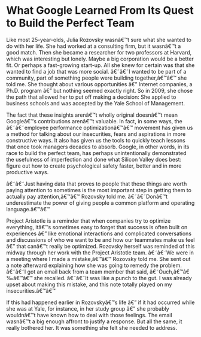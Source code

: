 # What Google Learned From Its Quest to Build the Perfect Team

Like most 25-year-olds, Julia Rozovsky wasnâ€™t sure what she wanted to do with her life. She had worked at a consulting firm, but it wasnâ€™t a good match. Then she became a researcher for two professors at Harvard, which was interesting but lonely. Maybe a big corporation would be a better fit. Or perhaps a fast-growing start-up. All she knew for certain was that she wanted to find a job that was more social. â€˜â€˜I wanted to be part of a community, part of something people were building together,â€™â€™ she told me. She thought about various opportunities â€” Internet companies, a Ph.D. program â€” but nothing seemed exactly right. So in 2009, she chose the path that allowed her to put off making a decision: She applied to business schools and was accepted by the Yale School of Management.

The fact that these insights arenâ€™t wholly original doesnâ€™t mean Googleâ€™s contributions arenâ€™t valuable. In fact, in some ways, the â€˜â€˜employee performance optimizationâ€™â€™ movement has given us a method for talking about our insecurities, fears and aspirations in more constructive ways. It also has given us the tools to quickly teach lessons that once took managers decades to absorb. Google, in other words, in its race to build the perfect team, has perhaps unintentionally demonstrated the usefulness of imperfection and done what Silicon Valley does best: figure out how to create psychological safety faster, better and in more productive ways.

â€˜â€˜Just having data that proves to people that these things are worth paying attention to sometimes is the most important step in getting them to actually pay attention,â€™â€™ Rozovsky told me. â€˜â€˜Donâ€™t underestimate the power of giving people a common platform and operating language.â€™â€™

Project Aristotle is a reminder that when companies try to optimize everything, itâ€™s sometimes easy to forget that success is often built on experiences â€” like emotional interactions and complicated conversations and discussions of who we want to be and how our teammates make us feel â€” that canâ€™t really be optimized. Rozovsky herself was reminded of this midway through her work with the Project Aristotle team. â€˜â€˜We were in a meeting where I made a mistake,â€™â€™ Rozovsky told me. She sent out a note afterward explaining how she was going to remedy the problem. â€˜â€˜I got an email back from a team member that said, â€˜Ouch,â€™â€‰â€™â€™ she recalled. â€˜â€˜It was like a punch to the gut. I was already upset about making this mistake, and this note totally played on my insecurities.â€™â€™

If this had happened earlier in Rozovskyâ€™s life â€” if it had occurred while she was at Yale, for instance, in her study group â€” she probably wouldnâ€™t have known how to deal with those feelings. The email wasnâ€™t a big enough affront to justify a response. But all the same, it really bothered her. It was something she felt she needed to address.


